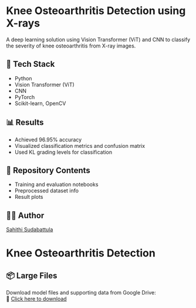 # Knee Osteoarthritis Detection using X-rays

A deep learning solution using Vision Transformer (ViT) and CNN to classify the severity of knee osteoarthritis from X-ray images.

## 🧠 Tech Stack
- Python
- Vision Transformer (ViT)
- CNN
- PyTorch
- Scikit-learn, OpenCV

## 📊 Results
- Achieved 96.95% accuracy
- Visualized classification metrics and confusion matrix
- Used KL grading levels for classification

## 📁 Repository Contents
- Training and evaluation notebooks
- Preprocessed dataset info
- Result plots

## 👩‍💻 Author
[Sahithi Sudabattula]([https://github.com/SahithiSudabattula](https://www.linkedin.com/in/sahithisudabattula/))

# Knee Osteoarthritis Detection

## 📦 Large Files

Download model files and supporting data from Google Drive:  
🔗 [Click here to download](https://drive.google.com/file/d/1orOlEGF5w_x_p1VyH3oEVGGHRTMgXSHA/view?usp=drive_link)
